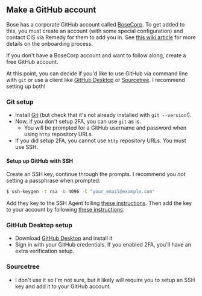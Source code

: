 ## Make a GitHub account
Bose has a corporate GitHub account called [BoseCorp](https://github.com/BoseCorp). To get added to this, you must create an account (with some special configuration) and contact CIS via Remedy for them to add you in. See [this wiki article](https://wiki.bose.com/display/cloud/GitHub+Notes) for more details on the onboarding process.

If you don't have a BoseCorp account and want to follow along, create a free GitHub account.

At this point, you can decide if you'd like to use GitHub via command line with `git` or use a client like [GitHub Desktop](https://desktop.github.com/) or [Sourcetree](https://www.sourcetreeapp.com/). I recommend setting up both!

### Git setup
- Install [Git](https://git-scm.com/downloads) (but check that it's not already installed with `git --version`!). 
- Now, if you don't setup 2FA, you can use `git` as is. 
  - You will be prompted for a GitHub username and password when using `http` repository URLs.
- If you did setup 2FA, you cannot use `http` repository URLs. You must use SSH.

#### Setup up GitHub with SSH
Create an SSH key, continue through the prompts. I recommend you _not_ setting a passphrase when prompted.
```bash
$ ssh-keygen -t rsa -b 4096 -C "your_email@example.com"
```
Add they key to the SSH Agent folling [these instructions](https://help.github.com/articles/generating-a-new-ssh-key-and-adding-it-to-the-ssh-agent/#adding-your-ssh-key-to-the-ssh-agent).
Then add the key to your account by following [these instructions](https://help.github.com/articles/adding-a-new-ssh-key-to-your-github-account/).

### GitHub Desktop setup
- Download [GitHub Desktop](https://desktop.github.com/) and install it
- Sign in with your GitHub credentials. If you enabled 2FA, you'll have an extra verification setup.

### Sourcetree
- I don't use it so I'm not sure, but it likely will require you to setup an SSH key and add it to your GitHub account.
